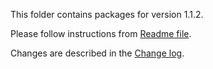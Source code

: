 This folder contains packages for version 1.1.2.

Please follow instructions from [Readme file](../../Packlink/PacklinkPro/README.md).

Changes are described in the [Change log](../../CHANGELOG.md).
